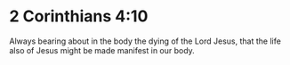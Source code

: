 # 2 Corinthians 4:10

Always bearing about in the body the dying of the Lord Jesus, that the life also of Jesus might be made manifest in our body.
